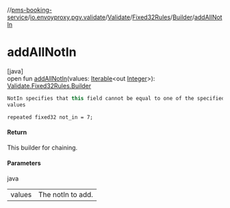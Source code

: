 //[pms-booking-service](../../../../../index.md)/[io.envoyproxy.pgv.validate](../../../index.md)/[Validate](../../index.md)/[Fixed32Rules](../index.md)/[Builder](index.md)/[addAllNotIn](add-all-not-in.md)

# addAllNotIn

[java]\
open fun [addAllNotIn](add-all-not-in.md)(values: [Iterable](https://docs.oracle.com/en/java/javase/23/docs/api/java.base/java/lang/Iterable.html)&lt;out [Integer](https://docs.oracle.com/en/java/javase/23/docs/api/java.base/java/lang/Integer.html)&gt;): [Validate.Fixed32Rules.Builder](index.md)

```kotlin
NotIn specifies that this field cannot be equal to one of the specified
values

```
`repeated fixed32 not_in = 7;`

#### Return

This builder for chaining.

#### Parameters

java

| | |
|---|---|
| values | The notIn to add. |